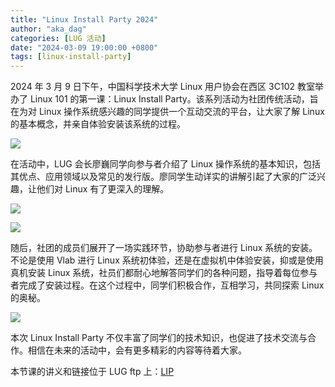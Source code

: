 ```yaml
---
title: "Linux Install Party 2024"
author: "aka_dag"
categories: [LUG 活动]
date: "2024-03-09 19:00:00 +0800"
tags: [linux-install-party]
---
```


2024 年 3 月 9 日下午，中国科学技术大学 Linux 用户协会在西区 3C102 教室举办了 Linux 101 的第一课：Linux Install Party。该系列活动为社团传统活动，旨在为对 Linux 操作系统感兴趣的同学提供一个互动交流的平台，让大家了解 Linux 的基本概念，并亲自体验安装该系统的过程。

![](https://ftp.lug.ustc.edu.cn/%E6%B4%BB%E5%8A%A8/2024.03.09_Linux_101_%E7%AC%AC%E4%B8%80%E8%AF%BE_Linux_Install_Party/poster/Linux-101-lip.png)

在活动中，LUG 会长廖巍同学向参与者介绍了 Linux 操作系统的基本知识，包括其优点、应用领域以及常见的发行版。廖同学生动详实的讲解引起了大家的广泛兴趣，让他们对 Linux 有了更深入的理解。

![](https://ftp.lug.ustc.edu.cn/%E6%B4%BB%E5%8A%A8/2024.03.09_Linux_101_%E7%AC%AC%E4%B8%80%E8%AF%BE_Linux_Install_Party/photo/34B4373BA933E86D5397258BC2305F98.jpg)

![](https://ftp.lug.ustc.edu.cn/%E6%B4%BB%E5%8A%A8/2024.03.09_Linux_101_%E7%AC%AC%E4%B8%80%E8%AF%BE_Linux_Install_Party/photo/6BAB9BEA3E0E4E950C442039FB4BB209.jpg)

随后，社团的成员们展开了一场实践环节，协助参与者进行 Linux 系统的安装。不论是使用 Vlab 进行 Linux 系统初体验，还是在虚拟机中体验安装，抑或是使用真机安装 Linux 系统，社员们都耐心地解答同学们的各种问题，指导着每位参与者完成了安装过程。在这个过程中，同学们积极合作，互相学习，共同探索 Linux 的奥秘。

![](https://ftp.lug.ustc.edu.cn/%E6%B4%BB%E5%8A%A8/2024.03.09_Linux_101_%E7%AC%AC%E4%B8%80%E8%AF%BE_Linux_Install_Party/photo/C9C92F2E9457E2E5E800449E41F70B42.jpg)

本次 Linux Install Party 不仅丰富了同学们的技术知识，也促进了技术交流与合作。相信在未来的活动中，会有更多精彩的内容等待着大家。

本节课的讲义和链接位于 LUG ftp 上：[LIP](https://ftp.lug.ustc.edu.cn/%E6%B4%BB%E5%8A%A8/2024.03.09_Linux_101_%E7%AC%AC%E4%B8%80%E8%AF%BE_Linux_Install_Party/2024LIP.pdf)
